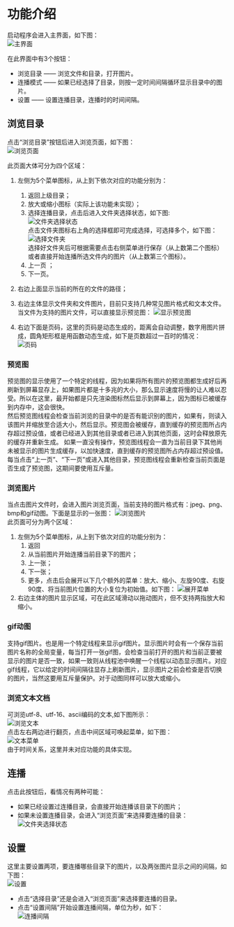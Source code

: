 # 功能介绍
启动程序会进入主界面，如下图：<br>
![主界面](https://github.com/NoErrIAmFine/digital_pic/blob/master/static/readmeimg/MVIMG_20230525_185436.jpg?raw=true "主界面")<br>

在此界面中有3个按钮：<br>
* 浏览目录 —— 浏览文件和目录，打开图片。<br>
* 连播模式 —— 如果已经选择了目录，则按一定时间间隔循环显示目录中的图片。<br>
* 设置 —— 设置连播目录，连播时的时间间隔。<br>

## 浏览目录
点击“浏览目录”按钮后进入浏览页面，如下图：<br>
![浏览页面](https://github.com/NoErrIAmFine/digital_pic/blob/master/static/readmeimg/MVIMG_20230525_185447.jpg?raw=true "浏览页面")<br>

此页面大体可分为四个区域：  
1. 左侧为5个菜单图标，从上到下依次对应的功能分别为：  
   1. 返回上级目录；
   2. 放大或缩小图标（实际上该功能未实现）；
   3. 选择连播目录，点击后进入文件夹选择状态，如下图:   
       ![文件夹选择状态](https://github.com/NoErrIAmFine/digital_pic/blob/master/static/readmeimg/MVIMG_20230525_185813.jpg?raw=true "文件夹选择状态")  
       点击文件夹图标右上角的选择框即可完成选择，可选择多个，如下图：  
       ![选择文件夹](https://github.com/NoErrIAmFine/digital_pic/blob/master/static/readmeimg/MVIMG_20230525_185958.jpg?raw=true "选择文件夹")  
       选择好文件夹后可根据需要点击右侧菜单进行保存（从上数第二个图标）或者直接开始连播所选文件内的图片（从上数第三个图标）。  
   4. 上一页 ；
   5. 下一页。
2. 右边上面显示当前的所在的文件的路径；  
3. 右边主体显示文件夹和文件图片，目前只支持几种常见图片格式和文本文件。当文件为支持的图片文件，可以直接显示预览图：
![显示预览图](https://github.com/NoErrIAmFine/digital_pic/blob/master/static/readmeimg/MVIMG_20230526_000535.jpg?raw=true "显示预览图")  

4. 右边下面是页码，这里的页码是动态生成的，距离会自动调整，数字用图片拼成，圆角矩形框是用函数动态生成，如下是页数超过一百时的情况：  
![页码](https://github.com/NoErrIAmFine/digital_pic/blob/master/static/readmeimg/MVIMG_20230526_000550.jpg?raw=true "页码")  

### 预览图  
预览图的显示使用了一个特定的线程，因为如果将所有图片的预览图都生成好后再刷新到屏幕显存上，如果图片都是十多兆的大小，那么显示速度将慢的让人难以忍受。所以在这里，最开始都是只先渲染图标然后显示到屏幕上，因为图标已被缓存到内存中，这会很快。  
然后预览图线程会检查当前浏览的目录中的是否有能识别的图片，如果有，则读入该图片并缩放至合适大小，然后显示。预览图会被缓存，直到缓存的预览图所占内存超过预设值，或者已经进入到其他目录或者已进入到其他页面，这时会释放原先的缓存并重新生成。
如果一直没有操作，预览图线程会一直为当前目录下其他尚未被显示的图片生成缓存，以加快速度，直到缓存的预览图所占内存超过预设值。每当点击“上一页”、“下一页”或进入其他目录，预览图线程会重新检查当前页面是否生成了预览图，这期间要使用互斥量。
### 浏览图片
当点击图片文件时，会进入图片浏览页面，当前支持的图片格式有：jpeg、png、bmp和gif动图。下面是显示的一张图：
![浏览图片](https://github.com/NoErrIAmFine/digital_pic/blob/master/static/readmeimg/MVIMG_20230526_003436.jpg?raw=true "浏览图片")  
此页面可分为两个区域：  
1. 左侧为5个菜单图标，从上到下依次对应的功能分别为：
   1. 返回
   2. 从当前图片开始连播当前目录下的图片；
   3. 上一张；
   4. 下一张；
   5. 更多，点击后会展开以下几个额外的菜单：放大、缩小、左旋90度、右旋90度、将当前图片位置的大小复位为初始值。如下图：
      ![展开菜单](https://github.com/NoErrIAmFine/digital_pic/blob/master/static/readmeimg/MVIMG_20230526_003711.jpg?raw=true "展开菜单")  
2. 右边主体的图片显示区域，可在此区域滑动以拖动图片，但不支持两指放大和缩小。
### gif动图
支持gif图片。也是用一个特定线程来显示gif图片。显示图片时会有一个保存当前图片名称的全局变量，每当打开一张gif图，会检查当前打开的图片和当前正要被显示的图片是否一致，如果一致则从线程池中唤醒一个线程以动态显示图片。对应gif线程，它以给定的时间间隔往显存上刷新图片，显示图片之前会检查是否切换的图片，当然这要用互斥量保护。对于动图同样可以放大或缩小。
### 浏览文本文档
可浏览utf-8、utf-16、ascii编码的文本,如下图所示：  
![浏览文本](https://github.com/NoErrIAmFine/digital_pic/blob/master/static/readmeimg/MVIMG_20230526_101733.jpg?raw=true "浏览文本")  
点击左右两边进行翻页，点击中间区域可唤起菜单，如下图：  
![文本菜单](https://github.com/NoErrIAmFine/digital_pic/blob/master/static/readmeimg/MVIMG_20230526_101801.jpg?raw=true "文本菜单")  
由于时间关系，这里并未对应功能的具体实现。
## 连播
点击此按钮后，看情况有两种可能：  
- 如果已经设置过连播目录，会直接开始连播该目录下的图片；
- 如果未设置连播目录，会进入“浏览页面”来选择要连播的目录：  
 ![文件夹选择状态](https://github.com/NoErrIAmFine/digital_pic/blob/master/static/readmeimg/MVIMG_20230525_185813.jpg?raw=true "文件夹选择状态")  
## 设置
这里主要设置两项，要连播哪些目录下的图片，以及两张图片显示之间的间隔，如下图：  
![设置](https://github.com/NoErrIAmFine/digital_pic/blob/master/static/readmeimg/MVIMG_20230525_185751.jpg?raw=true "设置")  

- 点击“选择目录”还是会进入“浏览页面”来选择要连播的目录。
- 点击“设置间隔”开始设置连播间隔，单位为秒，如下：  
![连播间隔](https://github.com/NoErrIAmFine/digital_pic/blob/master/static/readmeimg/MVIMG_20230525_185800.jpg?raw=true "连播间隔")  
